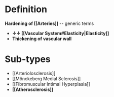 # Definition
**Hardening of [[Arteries]]** -- generic terms
- **↓↓ [[Vascular System#Elasticity|Elasticity]]**
- **Thickening of vascular wall**

# Sub-types
- [[Arteriolosclerosis]]
- [[Mönckeberg Medial Sclerosis]]
- [[Fibromuscular Intimal Hyperplasia]]
- **[[Atherosclerosis]]**